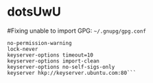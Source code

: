 # dotsUwU

#Fixing unable to import GPG:
`~/.gnupg/gpg.conf`

```no-greeting
no-permission-warning
lock-never
keyserver-options timeout=10
keyserver-options import-clean
keyserver-options no-self-sigs-only
keyserver hkp://keyserver.ubuntu.com:80```
